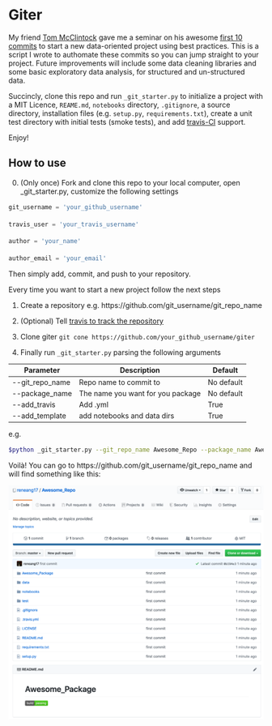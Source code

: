 # Giter

My friend [Tom McClintock](https://github.com/tmcclintock) gave me a seminar on his awesome [first 10 commits](https://docs.google.com/presentation/d/1rJyTpUZPaCXiz43ZHQmCiq-1rEsflbFS8aCv7bgBl7Q/edit?usp=sharing) to start a new data-oriented project using best practices. This is a script I wrote to authomate these commits so you can jump straight to your project. Future improvements will include some data cleaning libraries and some basic exploratory data analysis, for structured and un-structured data.

Succincly, clone this repo and run `_git_starter.py` to initialize a project with a MIT Licence, `REAME.md`, `notebooks` directory, `.gitignore`, a source directory, installation files (e.g. `setup.py`, `requirements.txt`), create a unit test directory with initial tests (smoke tests), and add [travis-CI](https://travis-ci.com/) support.

Enjoy!

## How to use

0. (Only once) Fork and clone this repo to your local computer, 
open _git_starter.py, customize the following settings

```python
git_username = 'your_github_username'

travis_user = 'your_travis_username'

author = 'your_name'

author_email = 'your_email'
```

Then simply add, commit, and push to your repository.

Every time you want to start a new project follow the next steps

1. Create a repository e.g. https://<span></span>github.com/git_username/git_repo_name

2. (Optional) Tell [travis to track the repository](https://travis-ci.com/account/repositories)

3. Clone giter `git cone https://github.com/your_github_username/giter`

4. Finally run `_git_starter.py` parsing the following arguments

| Parameter       | Description                       | Default |
| -------------   | -------------                     | ------------- |
| --git_repo_name | Repo name to commit to            | No default |
| --package_name  | The name you want for you package | No default | 
| --add_travis    | Add .yml                          | True |
| --add_template  | add notebooks and data dirs       | True |

e.g.

```bash
$python _git_starter.py --git_repo_name Awesome_Repo --package_name Awesome_Package
```

Voilà! You can go to https://<span></span>github.com/git_username/git_repo_name and will find something like this:


![library.](./images/_image_to_illustrate.png)
